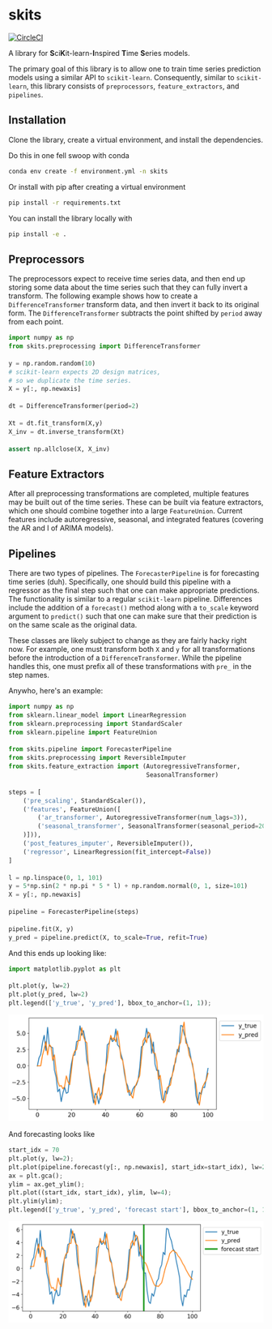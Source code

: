 # skits
[![CircleCI](https://circleci.com/gh/EthanRosenthal/skits/tree/master.svg?style=svg)](https://circleci.com/gh/EthanRosenthal/skits/tree/master)

A library for
**S**ci**K**it-learn-**I**nspired **T**ime **S**eries models.

The primary goal of this library is to allow one to train time series prediction models using a similar API to `scikit-learn`. Consequently, similar to `scikit-learn`, this library consists of `preprocessors`, `feature_extractors`, and `pipelines`. 

## Installation

Clone the library, create a virtual environment, and install the dependencies.

Do this in one fell swoop with conda

```bash
conda env create -f environment.yml -n skits
```

Or install with pip after creating a virtual environment

```bash
pip install -r requirements.txt
```

You can install the library locally with

```bash
pip install -e .
```



## Preprocessors

The preprocessors expect to receive time series data, and then end up storing some data about the time series such that they can fully invert a transform. The following example shows how to create a `DifferenceTransformer` transform data, and then invert it back to its original form. The `DifferenceTransformer` subtracts the point shifted by `period` away from each point.

```python
import numpy as np
from skits.preprocessing import DifferenceTransformer

y = np.random.random(10)
# scikit-learn expects 2D design matrices,
# so we duplicate the time series.
X = y[:, np.newaxis] 

dt = DifferenceTransformer(period=2)

Xt = dt.fit_transform(X,y)
X_inv = dt.inverse_transform(Xt)

assert np.allclose(X, X_inv)
```

## Feature Extractors

After all preprocessing transformations are completed, multiple features may be built out of the time series. These can be built via feature extractors, which one should combine together into a large `FeatureUnion`. Current features include autoregressive, seasonal, and integrated features (covering the AR and I of ARIMA models).


## Pipelines

There are two types of pipelines. The `ForecasterPipeline` is for forecasting time series (duh). Specifically, one should build this pipeline with a regressor as the final step such that one can make appropriate predictions. The functionality is similar to a regular `scikit-learn` pipeline. Differences include the addition of a `forecast()` method along with a `to_scale` keyword argument to `predict()` such that one can make sure that their prediction is on the same scale as the original data.

These classes are likely subject to change as they are fairly hacky right now. For example, one must transform both `X` and `y` for all transformations before the introduction of a `DifferenceTransformer`. While the pipeline handles this, one must prefix all of these transformations with `pre_` in the step names.

Anywho, here's an example:

```python
import numpy as np
from sklearn.linear_model import LinearRegression
from sklearn.preprocessing import StandardScaler
from sklearn.pipeline import FeatureUnion

from skits.pipeline import ForecasterPipeline
from skits.preprocessing import ReversibleImputer
from skits.feature_extraction import (AutoregressiveTransformer, 
                                      SeasonalTransformer)
                               
steps = [
    ('pre_scaling', StandardScaler()),
    ('features', FeatureUnion([
        ('ar_transformer', AutoregressiveTransformer(num_lags=3)),
        ('seasonal_transformer', SeasonalTransformer(seasonal_period=20)
    )])),
    ('post_features_imputer', ReversibleImputer()),
    ('regressor', LinearRegression(fit_intercept=False))
]
                               
l = np.linspace(0, 1, 101)
y = 5*np.sin(2 * np.pi * 5 * l) + np.random.normal(0, 1, size=101)
X = y[:, np.newaxis]

pipeline = ForecasterPipeline(steps)

pipeline.fit(X, y)
y_pred = pipeline.predict(X, to_scale=True, refit=True)
```

And this ends up looking like:

```python
import matplotlib.pyplot as plt

plt.plot(y, lw=2)
plt.plot(y_pred, lw=2)
plt.legend(['y_true', 'y_pred'], bbox_to_anchor=(1, 1));
```
![pred](pred.png)

And forecasting looks like

```python
start_idx = 70
plt.plot(y, lw=2);
plt.plot(pipeline.forecast(y[:, np.newaxis], start_idx=start_idx), lw=2);
ax = plt.gca();
ylim = ax.get_ylim();
plt.plot((start_idx, start_idx), ylim, lw=4);
plt.ylim(ylim);
plt.legend(['y_true', 'y_pred', 'forecast start'], bbox_to_anchor=(1, 1));
```
![forecast](forecast.png)